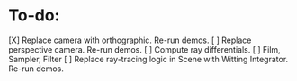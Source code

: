# To-do:

[X] Replace camera with orthographic. Re-run demos.
[ ] Replace perspective camera. Re-run demos.
[ ] Compute ray differentials.
[ ] Film, Sampler, Filter
[ ] Replace ray-tracing logic in Scene with Witting Integrator. Re-run demos. 